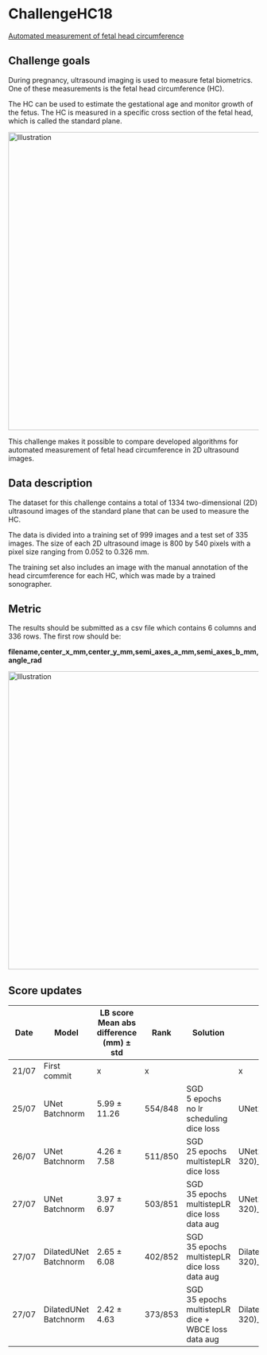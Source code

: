 # ChallengeHC18

[Automated measurement of fetal head circumference](https://hc18.grand-challenge.org/)

## Challenge goals

During pregnancy, ultrasound imaging is used to measure fetal biometrics. One of these measurements is the fetal head circumference (HC).

The HC can be used to estimate the gestational age and monitor growth of the fetus. The HC is measured in a specific cross section of the fetal head, which is called the standard plane.

<img src="https://hc18.grand-challenge.org/media/cache/71/b8/71b84e841fabd10ef8b033131830fcdc@1.5x.png" alt="Illustration" width="600"/>

 This challenge makes it possible to compare developed algorithms for automated measurement of fetal head circumference in 2D ultrasound images.

## Data description

The dataset for this challenge contains a total of 1334 two-dimensional (2D) ultrasound images of the standard plane that can be used to measure the HC.

The data is divided into a training set of 999 images and a test set of 335 images. The size of each 2D ultrasound image is 800 by 540 pixels with a pixel size ranging from 0.052 to 0.326 mm.

The training set also includes an image with the manual annotation of the head circumference for each HC, which was made by a trained sonographer.

## Metric

The results should be submitted as a csv file which contains 6 columns and 336 rows. The first row should be:

**filename,center_x_mm,center_y_mm,semi_axes_a_mm,semi_axes_b_mm,angle_rad**

<img src="https://hc18.grand-challenge.org/media/HC18/public_html/GrandChallangeValues_90xwKFs.png" alt="Illustration" width="600"/>

## Score updates

| Date  | Model                    | LB score<br>Mean abs difference (mm) ± std | Rank    | Solution                                                        | weight_name                                                    |
| ----- | ------------------------ | ------------------------------------------ | ------- | --------------------------------------------------------------- | -------------------------------------------------------------- |
| 21/07 | First commit             | x                                          | x       |                                                                 | x                                                              |
| 25/07 | UNet<br>Batchnorm        | 5.99 ± 11.26                               | 554/848 | SGD<br>5 epochs<br>no lr scheduling<br>dice loss                | UNet1_loss=0.63_SGD_ep=5_(216, 320)                            |
| 26/07 | UNet<br>Batchnorm        | 4.26 ± 7.58                                | 511/850 | SGD<br>25 epochs<br>multistepLR<br>dice loss                    | UNet1_dice=0.4405_SGD_ep=29_(216, 320)_wd=0_dice_loss          |
| 27/07 | UNet<br>Batchnorm        | 3.97 ± 6.97                                | 503/851 | SGD<br>35 epochs<br>multistepLR<br>dice loss<br>data aug        | UNet1_dice=0.438_SGD_ep=23_(216, 320)_wd=0_dice_loss           |
| 27/07 | DilatedUNet<br>Batchnorm | 2.65 ± 6.08                                | 402/852 | SGD<br>35 epochs<br>multistepLR<br>dice loss<br>data aug        | DilatedUNet_dice=0.477_SGD_ep=28_(216, 320)_wd=0_dice_loss     |
| 27/07 | DilatedUNet<br>Batchnorm | 2.42 ± 4.63                                | 373/853 | SGD<br>35 epochs<br>multistepLR<br>dice + WBCE loss<br>data aug | DilatedUNet_dice=0.477_SGD_ep=24_(216, 320)_wd=0_bce_dice_loss |

